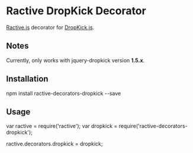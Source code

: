 Ractive DropKick Decorator
==========================

[Ractive.js](http://www.ractivejs.org/) decorator for [DropKick.js](https://github.com/Robdel12/DropKick).

Notes
-----

Currently, only works with jquery-dropkick version **1.5.x**.

Installation
------------

npm install ractive-decorators-dropkick --save

Usage
-----

var ractive = require('ractive');
var dropkick = require('ractive-decorators-dropkick');

ractive.decorators.dropkick = dropkick;
